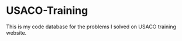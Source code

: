 USACO-Training
==============

This is my code database for the problems I solved on USACO training website.
